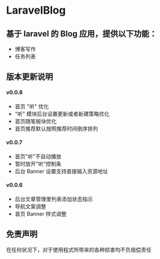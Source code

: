 LaravelBlog
====

基于 laravel 的 Blog 应用，提供以下功能：
----

- 博客写作
- 任务列表

版本更新说明
----

#### v0.0.8

- 首页 "听" 优化
- "听" 模块后台设置更新或者新建策略优化
- 首页随笔板块优化
- 首页推荐默认按照推荐时间倒序排列

#### v0.0.7

- 首页"听"不自动播放
- 暂时放开"听"控制条
- 后台 Banner 设置支持直接输入资源地址

#### v0.0.6

- 后台文章管理里列表添加状态指示
- 导航文案调整
- 首页 Banner 样式调整


免责声明
----

在任何状况下，对于使用程式所带来的各种损害均不负赔偿责任

